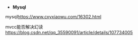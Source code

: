 * **Mysql**

mysql<https://www.cxyxiaowu.com/16302.html>


mvcc能否解决幻读 <https://blog.csdn.net/qq_35590091/article/details/107734005>
